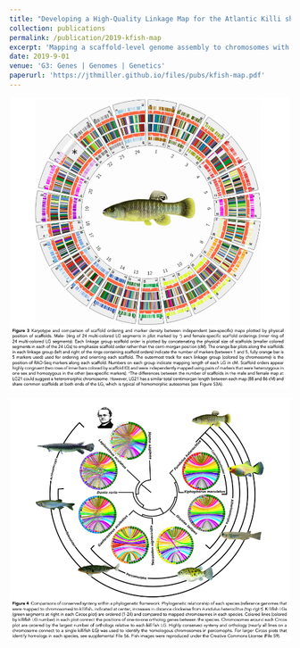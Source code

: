 ```yaml
---
title: "Developing a High-Quality Linkage Map for the Atlantic Killi sh Fundulus heteroclitus"
collection: publications
permalink: /publication/2019-kfish-map
excerpt: 'Mapping a scaffold-level genome assembly to chromosomes with RAD-Seq'
date: 2019-9-01
venue: 'G3: Genes | Genomes | Genetics'
paperurl: 'https://jthmiller.github.io/files/pubs/kfish-map.pdf'
---
```

<p align="center">
  <img src="https://github.com/jthmiller/jthmiller.github.io/blob/master/images/kfish.map.png?raw=true" alt="QTL design"/>
</p>
<p align="center">
  <img src="https://github.com/jthmiller/jthmiller.github.io/blob/master/images/kfish.circos.png?raw=true" alt="QTL design"/>
</p>